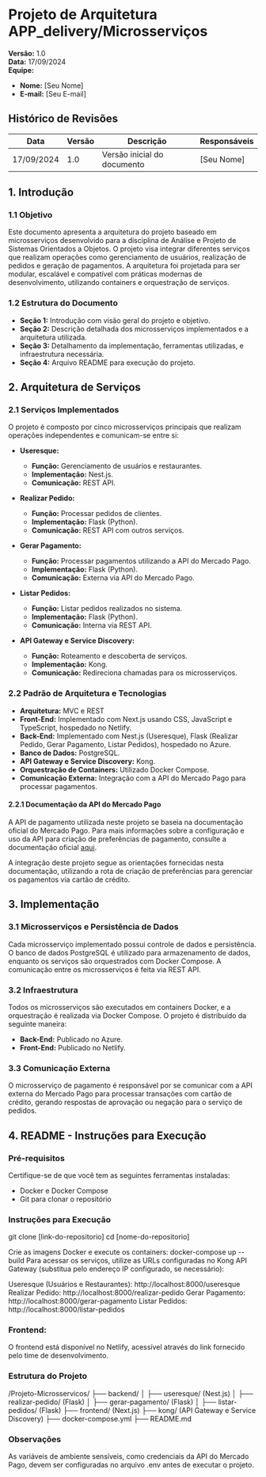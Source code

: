 # Projeto de Arquitetura APP_delivery/Microsserviços
**Versão:** 1.0  
**Data:** 17/09/2024  
**Equipe:**  
- **Nome:** [Seu Nome]  
- **E-mail:** [Seu E-mail]  

## Histórico de Revisões
| Data       | Versão | Descrição                | Responsáveis  |
|------------|--------|--------------------------|--------------|
| 17/09/2024 | 1.0    | Versão inicial do documento | [Seu Nome]   |

## 1. Introdução

### 1.1 Objetivo
Este documento apresenta a arquitetura do projeto baseado em microsserviços desenvolvido para a disciplina de Análise e Projeto de Sistemas Orientados a Objetos. O projeto visa integrar diferentes serviços que realizam operações como gerenciamento de usuários, realização de pedidos e geração de pagamentos. A arquitetura foi projetada para ser modular, escalável e compatível com práticas modernas de desenvolvimento, utilizando containers e orquestração de serviços.

### 1.2 Estrutura do Documento
- **Seção 1:** Introdução com visão geral do projeto e objetivo.
- **Seção 2:** Descrição detalhada dos microsserviços implementados e a arquitetura utilizada.
- **Seção 3:** Detalhamento da implementação, ferramentas utilizadas, e infraestrutura necessária.
- **Seção 4:** Arquivo README para execução do projeto.

## 2. Arquitetura de Serviços

### 2.1 Serviços Implementados
O projeto é composto por cinco microsserviços principais que realizam operações independentes e comunicam-se entre si:

- **Useresque:**
  - **Função:** Gerenciamento de usuários e restaurantes.
  - **Implementação:** Nest.js.
  - **Comunicação:** REST API.
  
- **Realizar Pedido:**
  - **Função:** Processar pedidos de clientes.
  - **Implementação:** Flask (Python).
  - **Comunicação:** REST API com outros serviços.
  
- **Gerar Pagamento:**
  - **Função:** Processar pagamentos utilizando a API do Mercado Pago.
  - **Implementação:** Flask (Python).
  - **Comunicação:** Externa via API do Mercado Pago.
  
- **Listar Pedidos:**
  - **Função:** Listar pedidos realizados no sistema.
  - **Implementação:** Flask (Python).
  - **Comunicação:** Interna via REST API.
  
- **API Gateway e Service Discovery:**
  - **Função:** Roteamento e descoberta de serviços.
  - **Implementação:** Kong.
  - **Comunicação:** Redireciona chamadas para os microsserviços.

### 2.2 Padrão de Arquitetura e Tecnologias
- **Arquitetura:** MVC e REST
- **Front-End:** Implementado com Next.js usando CSS, JavaScript e TypeScript, hospedado no Netlify.
- **Back-End:** Implementado com Nest.js (Useresque), Flask (Realizar Pedido, Gerar Pagamento, Listar Pedidos), hospedado no Azure.
- **Banco de Dados:** PostgreSQL.
- **API Gateway e Service Discovery:** Kong.
- **Orquestração de Containers:** Utilizado Docker Compose.
- **Comunicação Externa:** Integração com a API do Mercado Pago para processar pagamentos.

#### 2.2.1 Documentação da API do Mercado Pago
A API de pagamento utilizada neste projeto se baseia na documentação oficial do Mercado Pago. Para mais informações sobre a configuração e uso da API para criação de preferências de pagamento, consulte a documentação oficial [aqui](https://www.mercadopago.com.br/developers/pt/reference/preferences/_checkout_preferences/post).

A integração deste projeto segue as orientações fornecidas nesta documentação, utilizando a rota de criação de preferências para gerenciar os pagamentos via cartão de crédito.

## 3. Implementação

### 3.1 Microsserviços e Persistência de Dados
Cada microsserviço implementado possui controle de dados e persistência. O banco de dados PostgreSQL é utilizado para armazenamento de dados, enquanto os serviços são orquestrados com Docker Compose. A comunicação entre os microsserviços é feita via REST API.

### 3.2 Infraestrutura
Todos os microsserviços são executados em containers Docker, e a orquestração é realizada via Docker Compose. O projeto é distribuído da seguinte maneira:

- **Back-End:** Publicado no Azure.
- **Front-End:** Publicado no Netlify.

### 3.3 Comunicação Externa
O microsserviço de pagamento é responsável por se comunicar com a API externa do Mercado Pago para processar transações com cartão de crédito, gerando respostas de aprovação ou negação para o serviço de pedidos.

## 4. README - Instruções para Execução

### Pré-requisitos
Certifique-se de que você tem as seguintes ferramentas instaladas:
- Docker e Docker Compose
- Git para clonar o repositório

### Instruções para Execução

   git clone [link-do-repositorio]
   cd [nome-do-repositorio]

Crie as imagens Docker e execute os containers:
docker-compose up --build
Para acessar os serviços, utilize as URLs configuradas no Kong API Gateway (substitua <localhost> pelo endereço IP configurado, se necessário):

Useresque (Usuários e Restaurantes): http://localhost:8000/useresque
Realizar Pedido: http://localhost:8000/realizar-pedido
Gerar Pagamento: http://localhost:8000/gerar-pagamento
Listar Pedidos: http://localhost:8000/listar-pedidos

### Frontend:
O frontend está disponível no Netlify, acessível através do link fornecido pelo time de desenvolvimento.

### Estrutura do Projeto

/Projeto-Microsservicos/
├── backend/
│   ├── useresque/ (Nest.js)
│   ├── realizar-pedido/ (Flask)
│   ├── gerar-pagamento/ (Flask)
│   ├── listar-pedidos/ (Flask)
├── frontend/ (Next.js)
├── kong/ (API Gateway e Service Discovery)
├── docker-compose.yml
├── README.md


### Observações
As variáveis de ambiente sensíveis, como credenciais da API do Mercado Pago, devem ser configuradas no arquivo .env antes de executar o projeto.







